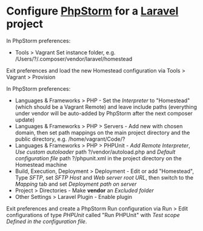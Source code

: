 # Configure [PhpStorm](https://www.jetbrains.com/phpstorm/) for a [Laravel](http://laravel.com) project

In PhpStorm preferences:
* Tools > Vagrant
  Set instance folder, e.g. /Users/?/.composer/vendor/laravel/homestead

Exit preferences and load the new Homestead configuration via Tools > Vagrant > Provision

In PhpStorm preferences:
* Languages & Frameworks > PHP - Set the *Interpreter* to "Homestead" (which should be a Vagrant Remote) and leave include paths (everything under vendor will be auto-added by PhpStorm after the next composer update)
* Languages & Frameworks > PHP > Servers - Add new with chosen domain, then set path mappings on the main project directory and the public directory, e.g. /home/vagrant/Code/?
* Languages & Frameworks > PHP > PHPUnit - *Add Remote Interpreter*, *Use custom autoloader* path ?/vendor/autoload.php and *Default configuration file* path ?/phpunit.xml in the project directory on the Homestead machine
* Build, Execution, Deployment > Deployment - Edit or add "Homestead", Type *SFTP*, set *SFTP Host* and *Web server root URL*, then switch to the *Mapping* tab and set *Deployment path on server*
* Project > Directories - Make **vendor** an *Excluded folder*
* Other Settings > Laravel Plugin - Enable plugin

Exit preferences and create a PhpStorm Run configuration via Run > Edit configurations of type *PHPUnit* called "Run PHPUnit" with *Test scope* *Defined in the configuration file*.
